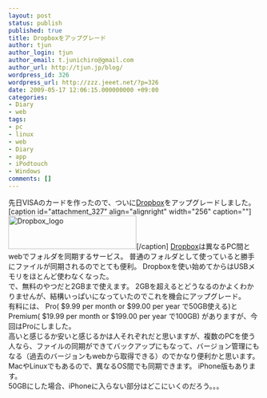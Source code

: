 ```yaml
---
layout: post
status: publish
published: true
title: Dropboxをアップグレード
author: tjun
author_login: tjun
author_email: t.junichiro@gmail.com
author_url: http://tjun.jp/blog/
wordpress_id: 326
wordpress_url: http://zzz.jeeet.net/?p=326
date: 2009-05-17 12:06:15.000000000 +09:00
categories:
- Diary
- web
tags:
- pc
- linux
- web
- Diary
- app
- iPodtouch
- Windows
comments: []
---
```

先日VISAのカードを作ったので、ついに<a href="https://www.getdropbox.com/">Dropbox</a>をアップグレードしました。
[caption id="attachment_327" align="alignright" width="256" caption=""]<a href="https://www.getdropbox.com/"><img src="http://tjun.jp/blog/wp-content/uploads/2009/05/new_logo.png" alt="Dropbox_logo" title="new_logo" width="256" height="67" class="size-full wp-image-327" /></a>[/caption]
<a href="https://www.getdropbox.com/">Dropbox</a>は異なるPC間とwebでフォルダを同期するサービス。
普通のフォルダとして使っていると勝手にファイルが同期されるのでとても便利。
Dropboxを使い始めてからはUSBメモリをほとんど使わなくなった。
<br />
で、無料のやつだと2GBまで使えます。
2GBを超えるとどうなるのかよくわかりませんが、結構いっぱいになっていたのでこれを機会にアップグレード。
<br />
有料には、
Pro( $9.99 per month or $99.00 per year で50GB使える)と
Premium( $19.99 per month or $199.00 per year で100GB)
がありますが、今回はProにしました。
<br />
高いと感じるか安いと感じるかは人それぞれだと思いますが、複数のPCを使う人なら、ファイルの同期ができてバックアップにもなって、バージョン管理にもなる（過去のバージョンもwebから取得できる）のでかなり便利かと思います。
<br />
MacやLinuxでもあるので、異なるOS間でも同期できます。
iPhone版もあります。
<br />
50GBにした場合、iPhoneに入らない部分はどこにいくのだろう。。。
